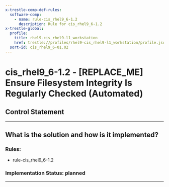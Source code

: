 ```yaml
---
x-trestle-comp-def-rules:
  software-comp:
    - name: rule-cis_rhel9_6-1.2
      description: Rule for cis_rhel9_6-1.2
x-trestle-global:
  profile:
    title: rhel9-cis_rhel9-l1_workstation
    href: trestle://profiles/rhel9-cis_rhel9-l1_workstation/profile.json
  sort-id: cis_rhel9_6-01.02
---
```


# cis_rhel9_6-1.2 - \[REPLACE_ME\] Ensure Filesystem Integrity Is Regularly Checked (Automated)

## Control Statement

______________________________________________________________________

## What is the solution and how is it implemented?

<!-- For implementation status enter one of: implemented, partial, planned, alternative, not-applicable -->

<!-- Note that the list of rules under ### Rules: is read-only and changes will not be captured after assembly to JSON -->

<!-- Add control implementation description here for control: cis_rhel9_6-1.2 -->

### Rules:

  - rule-cis_rhel9_6-1.2

### Implementation Status: planned

______________________________________________________________________
